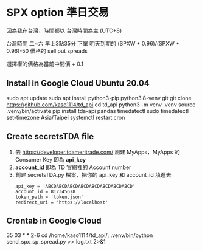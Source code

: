 # SPX option 準日交易
因為我在台灣，時間都以 台灣時間為主 (UTC+8)

台灣時間 二~六 早上3點35分 下單 明天到期的 (SPXW * 0.96)/(SPXW * 0.96)-50 價格的 sell put spreads

選擇權的價格為當前中間價 + 0.1

## Install in Google Cloud Ubuntu 20.04
sudo apt update
sudo apt install python3-pip python3.8-venv git
git clone https://github.com/kaso1114/td_api
cd td_api
python3 -m venv .venv
source .venv/bin/activate
pip install tda-api pandas
timedatectl
sudo timedatectl set-timezone Asia/Taipei
systemctl restart cron

## Create secretsTDA file
1. 去 https://developer.tdameritrade.com/ 創建 MyApps，MyApps 的 Consumer Key 即為 **api_key**
2. **account_id** 即為 TD 官網裡的 Account number
3. 創建 secretsTDA.py 檔案，把你的 api_key 和 account_id 填進去
    ```
    api_key = 'ABCDABCDABCDABCDABCDABCDABCDABCD'
    account_id = 812345678
    token_path = 'token.json'
    redirect_uri = 'https://localhost'
    ```

## Crontab in Google Cloud
35 03 * * 2-6 cd /home/kaso1114/td_api/; .venv/bin/python send_spx_sp_spread.py >> log.txt 2>&1
